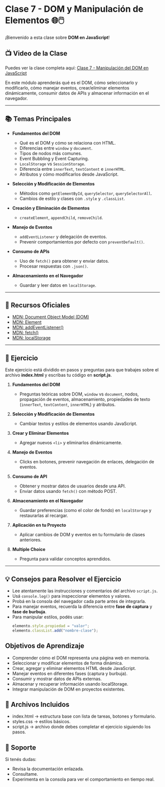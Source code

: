 # Clase 7 - DOM y Manipulación de Elementos 🌐🖱️

¡Bienvenido a esta clase sobre **DOM en JavaScript**!  


## 📺 Video de la Clase

Puedes ver la clase completa aquí: [Clase 7 - Manipulación del DOM en JavaScript](https://youtu.be/c5wHjl3c3Wg)

En este módulo aprenderás qué es el DOM, cómo seleccionarlo y modificarlo, cómo manejar eventos, crear/eliminar elementos dinámicamente, consumir datos de APIs y almacenar información en el navegador.

---

## 📚 Temas Principales

- **Fundamentos del DOM**
  - Qué es el DOM y cómo se relaciona con HTML.
  - Diferencias entre `window` y `document`.
  - Tipos de nodos más comunes.
  - Event Bubbling y Event Capturing.
  - `LocalStorage` vs `SessionStorage`.
  - Diferencia entre `innerText`, `textContent` e `innerHTML`.
  - Atributos y cómo modificarlos desde JavaScript.

- **Selección y Modificación de Elementos**
  - Métodos como `getElementById`, `querySelector`, `querySelectorAll`.
  - Cambios de estilo y clases con `.style` y `.classList`.

- **Creación y Eliminación de Elementos**
  - `createElement`, `appendChild`, `removeChild`.

- **Manejo de Eventos**
  - `addEventListener` y delegación de eventos.
  - Prevenir comportamientos por defecto con `preventDefault()`.

- **Consumo de APIs**
  - Uso de `fetch()` para obtener y enviar datos.
  - Procesar respuestas con `.json()`.

- **Almacenamiento en el Navegador**
  - Guardar y leer datos en `localStorage`.

---

## 📖 Recursos Oficiales

- [MDN: Document Object Model (DOM)](https://developer.mozilla.org/es/docs/Web/API/Document_Object_Model)
- [MDN: Element](https://developer.mozilla.org/es/docs/Web/API/Element)
- [MDN: addEventListener()](https://developer.mozilla.org/es/docs/Web/API/EventTarget/addEventListener)
- [MDN: fetch()](https://developer.mozilla.org/es/docs/Web/API/Fetch_API/Using_Fetch)
- [MDN: localStorage](https://developer.mozilla.org/es/docs/Web/API/Window/localStorage)

---

## 🧪 Ejercicio

Este ejercicio está dividido en pasos y preguntas para que trabajes sobre el archivo **index.html** y escribas tu código en **script.js**.

1. **Fundamentos del DOM**
   - Preguntas teóricas sobre DOM, `window` vs `document`, nodos, propagación de eventos, almacenamiento, propiedades de texto (`innerText`, `textContent`, `innerHTML`) y atributos.
   
2. **Selección y Modificación de Elementos**
   - Cambiar textos y estilos de elementos usando JavaScript.

3. **Crear y Eliminar Elementos**
   - Agregar nuevos `<li>` y eliminarlos dinámicamente.

4. **Manejo de Eventos**
   - Clicks en botones, prevenir navegación de enlaces, delegación de eventos.

5. **Consumo de API**
   - Obtener y mostrar datos de usuarios desde una API.
   - Enviar datos usando `fetch()` con método POST.

6. **Almacenamiento en el Navegador**
   - Guardar preferencias (como el color de fondo) en `localStorage` y restaurarlas al recargar.

7. **Aplicación en tu Proyecto**
   - Aplicar cambios de DOM y eventos en tu formulario de clases anteriores.

8. **Multiple Choice**
   - Pregunta para validar conceptos aprendidos.

---

## 💡 Consejos para Resolver el Ejercicio

- Lee atentamente las instrucciones y comentarios del archivo `script.js`.
- Usá `console.log()` para inspeccionar elementos y valores.
- Probá en la consola del navegador cada parte antes de integrarla.
- Para manejar eventos, recuerda la diferencia entre **fase de captura** y **fase de burbuja**.
- Para manipular estilos, podés usar:
  ```js
  elemento.style.propiedad = "valor";
  elemento.classList.add("nombre-clase");
  ```

## Objetivos de Aprendizaje

- Comprender cómo el DOM representa una página web en memoria.
- Seleccionar y modificar elementos de forma dinámica.
- Crear, agregar y eliminar elementos HTML desde JavaScript.
- Manejar eventos en diferentes fases (captura y burbuja).
- Consumir y mostrar datos de APIs externas.
- Almacenar y recuperar información usando localStorage.
- Integrar manipulación de DOM en proyectos existentes.

## 🔁 Archivos Incluidos

- index.html → estructura base con lista de tareas, botones y formulario.
- styles.css → estilos básicos.
- script.js → archivo donde debes completar el ejercicio siguiendo los pasos.

## 🤝 Soporte

Si tenés dudas:

- Revisa la documentación enlazada.
- Consultame.
- Experimenta en la consola para ver el comportamiento en tiempo real.
